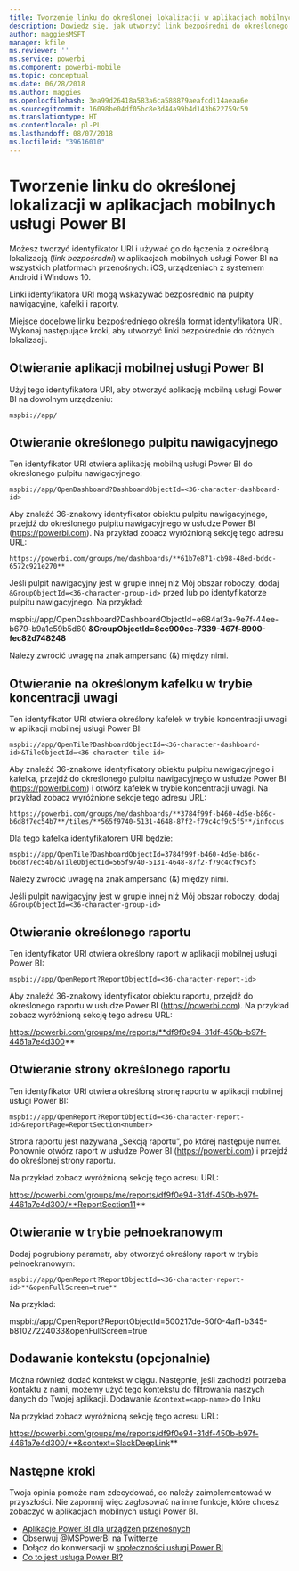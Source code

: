 ```yaml
---
title: Tworzenie linku do określonej lokalizacji w aplikacjach mobilnych usługi Power BI
description: Dowiedz się, jak utworzyć link bezpośredni do określonego pulpitu nawigacyjnego, kafelka lub raportu w aplikacji mobilnej usługi Power BI z identyfikatorem (URI).
author: maggiesMSFT
manager: kfile
ms.reviewer: ''
ms.service: powerbi
ms.component: powerbi-mobile
ms.topic: conceptual
ms.date: 06/28/2018
ms.author: maggies
ms.openlocfilehash: 3ea99d26418a583a6ca588879aeafcd114aeaa6e
ms.sourcegitcommit: 16098be04df05bc8e3d44a99b4d143b622759c59
ms.translationtype: HT
ms.contentlocale: pl-PL
ms.lasthandoff: 08/07/2018
ms.locfileid: "39616010"
---
```

# <a name="create-a-link-to-a-specific-location-in-the-power-bi-mobile-apps"></a>Tworzenie linku do określonej lokalizacji w aplikacjach mobilnych usługi Power BI
Możesz tworzyć identyfikator URI i używać go do łączenia z określoną lokalizacją (*link bezpośredni*) w aplikacjach mobilnych usługi Power BI na wszystkich platformach przenośnych: iOS, urządzeniach z systemem Android i Windows 10.

Linki identyfikatora URI mogą wskazywać bezpośrednio na pulpity nawigacyjne, kafelki i raporty.

Miejsce docelowe linku bezpośredniego określa format identyfikatora URI. Wykonaj następujące kroki, aby utworzyć linki bezpośrednie do różnych lokalizacji. 

## <a name="open-the-power-bi-mobile-app"></a>Otwieranie aplikacji mobilnej usługi Power BI
Użyj tego identyfikatora URI, aby otworzyć aplikację mobilną usługi Power BI na dowolnym urządzeniu:

    mspbi://app/


## <a name="open-to-a-specific-dashboard"></a>Otwieranie określonego pulpitu nawigacyjnego
Ten identyfikator URI otwiera aplikację mobilną usługi Power BI do określonego pulpitu nawigacyjnego:

    mspbi://app/OpenDashboard?DashboardObjectId=<36-character-dashboard-id>

Aby znaleźć 36-znakowy identyfikator obiektu pulpitu nawigacyjnego, przejdź do określonego pulpitu nawigacyjnego w usłudze Power BI (https://powerbi.com). Na przykład zobacz wyróżnioną sekcję tego adresu URL:

`https://powerbi.com/groups/me/dashboards/**61b7e871-cb98-48ed-bddc-6572c921e270**`

Jeśli pulpit nawigacyjny jest w grupie innej niż Mój obszar roboczy, dodaj `&GroupObjectId=<36-character-group-id>` przed lub po identyfikatorze pulpitu nawigacyjnego. Na przykład: 

mspbi://app/OpenDashboard?DashboardObjectId=e684af3a-9e7f-44ee-b679-b9a1c59b5d60 **&GroupObjectId=8cc900cc-7339-467f-8900-fec82d748248**

Należy zwrócić uwagę na znak ampersand (&) między nimi.

## <a name="open-to-a-specific-tile-in-focus"></a>Otwieranie na określonym kafelku w trybie koncentracji uwagi
Ten identyfikator URI otwiera określony kafelek w trybie koncentracji uwagi w aplikacji mobilnej usługi Power BI:

    mspbi://app/OpenTile?DashboardObjectId=<36-character-dashboard-id>&TileObjectId=<36-character-tile-id>

Aby znaleźć 36-znakowe identyfikatory obiektu pulpitu nawigacyjnego i kafelka, przejdź do określonego pulpitu nawigacyjnego w usłudze Power BI (https://powerbi.com) i otwórz kafelek w trybie koncentracji uwagi. Na przykład zobacz wyróżnione sekcje tego adresu URL:

`https://powerbi.com/groups/me/dashboards/**3784f99f-b460-4d5e-b86c-b6d8f7ec54b7**/tiles/**565f9740-5131-4648-87f2-f79c4cf9c5f5**/infocus`

Dla tego kafelka identyfikatorem URI będzie:

    mspbi://app/OpenTile?DashboardObjectId=3784f99f-b460-4d5e-b86c-b6d8f7ec54b7&TileObjectId=565f9740-5131-4648-87f2-f79c4cf9c5f5

Należy zwrócić uwagę na znak ampersand (&) między nimi.

Jeśli pulpit nawigacyjny jest w grupie innej niż Mój obszar roboczy, dodaj `&GroupObjectId=<36-character-group-id>`

## <a name="open-to-a-specific-report"></a>Otwieranie określonego raportu
Ten identyfikator URI otwiera określony raport w aplikacji mobilnej usługi Power BI:

    mspbi://app/OpenReport?ReportObjectId=<36-character-report-id>

Aby znaleźć 36-znakowy identyfikator obiektu raportu, przejdź do określonego raportu w usłudze Power BI (https://powerbi.com). Na przykład zobacz wyróżnioną sekcję tego adresu URL:

https://powerbi.com/groups/me/reports/**df9f0e94-31df-450b-b97f-4461a7e4d300**

## <a name="open-to-a-specific-report-page"></a>Otwieranie strony określonego raportu
Ten identyfikator URI otwiera określoną stronę raportu w aplikacji mobilnej usługi Power BI:

    mspbi://app/OpenReport?ReportObjectId=<36-character-report-id>&reportPage=ReportSection<number>

Strona raportu jest nazywana „Sekcją raportu”, po której następuje numer. Ponownie otwórz raport w usłudze Power BI (https://powerbi.com) i przejdź do określonej strony raportu. 

Na przykład zobacz wyróżnioną sekcję tego adresu URL:

https://powerbi.com/groups/me/reports/df9f0e94-31df-450b-b97f-4461a7e4d300/**ReportSection11**

## <a name="open-in-full-screen-mode"></a>Otwieranie w trybie pełnoekranowym
Dodaj pogrubiony parametr, aby otworzyć określony raport w trybie pełnoekranowym:

    mspbi://app/OpenReport?ReportObjectId=<36-character-report-id>**&openFullScreen=true**

Na przykład: 

mspbi://app/OpenReport?ReportObjectId=500217de-50f0-4af1-b345-b81027224033&openFullScreen=true

## <a name="add-context-optional"></a>Dodawanie kontekstu (opcjonalnie)
Można również dodać kontekst w ciągu. Następnie, jeśli zachodzi potrzeba kontaktu z nami, możemy użyć tego kontekstu do filtrowania naszych danych do Twojej aplikacji. Dodawanie `&context=<app-name>` do linku

Na przykład zobacz wyróżnioną sekcję tego adresu URL: 

https://powerbi.com/groups/me/reports/df9f0e94-31df-450b-b97f-4461a7e4d300/**&context=SlackDeepLink**

## <a name="next-steps"></a>Następne kroki
Twoja opinia pomoże nam zdecydować, co należy zaimplementować w przyszłości. Nie zapomnij więc zagłosować na inne funkcje, które chcesz zobaczyć w aplikacjach mobilnych usługi Power BI. 

* [Aplikacje Power BI dla urządzeń przenośnych](mobile-apps-for-mobile-devices.md)
* Obserwuj @MSPowerBI na Twitterze
* Dołącz do konwersacji w [społeczności usługi Power BI](http://community.powerbi.com/)
* [Co to jest usługa Power BI?](power-bi-overview.md)

